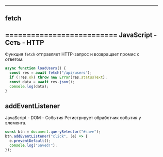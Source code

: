 ---

## fetch
==========================
JavaScript - Сеть - HTTP
--------------------------------------------
Функция `fetch` отправляет HTTP-запрос и возвращает промис с ответом.

```javascript
async function loadUsers() {
  const res = await fetch("/api/users");
  if (!res.ok) throw new Error(res.statusText);
  const data = await res.json();
  console.log(data);
}
```
## addEventListener
JavaScript - DOM - События
Регистрирует обработчик события у элемента.

```javascript
const btn = document.querySelector("#save");
btn.addEventListener("click", (e) => {
  e.preventDefault();
  console.log("Saved!");
});
```

